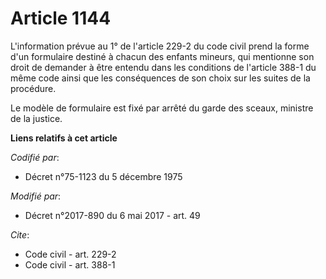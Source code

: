 # Article 1144

L'information prévue au 1° de l'article 229-2 du code civil prend la forme d'un formulaire destiné à chacun des enfants
mineurs, qui mentionne son droit de demander à être entendu dans les conditions de l'article 388-1  du même code ainsi que
les conséquences de son choix sur les suites de la procédure.

Le modèle de formulaire est fixé par arrêté du garde des sceaux, ministre de la justice.

**Liens relatifs à cet article**

_Codifié par_:

  - Décret n°75-1123 du 5 décembre 1975

_Modifié par_:

  - Décret n°2017-890 du 6 mai 2017 - art. 49

_Cite_:

  - Code civil - art. 229-2
  - Code civil - art. 388-1
